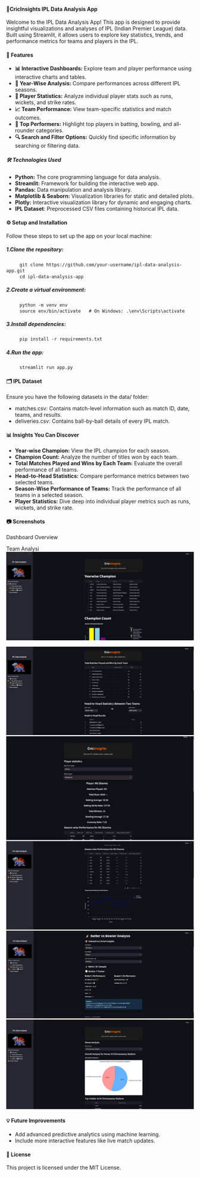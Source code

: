 #### 🏏CricInsights IPL Data Analysis App
Welcome to the IPL Data Analysis App! This app is designed to provide insightful visualizations and analyses of IPL (Indian Premier League) data. Built using Streamlit, it allows users to explore key statistics, trends, and performance metrics for teams and players in the IPL.


#### 🚀 Features
- **📊 Interactive Dashboards:** Explore team and player performance using interactive charts and tables.
- **📅 Year-Wise Analysis:** Compare performances across different IPL seasons.
- **🏏 Player Statistics:** Analyze individual player stats such as runs, wickets, and strike rates.
- **📈 Team Performance:** View team-specific statistics and match outcomes.
- **🌟 Top Performers:** Highlight top players in batting, bowling, and all-rounder categories.
- **🔍 Search and Filter Options:** Quickly find specific information by searching or filtering data.


##### 🛠️ Technologies Used
- **Python:** The core programming language for data analysis.
- **Streamlit:** Framework for building the interactive web app.
- **Pandas:** Data manipulation and analysis library.
- **Matplotlib & Seaborn:** Visualization libraries for static and detailed plots.
- **Plotly:** Interactive visualization library for dynamic and engaging charts.
- **IPL Dataset**: Preprocessed CSV files containing historical IPL data.


#### ⚙️ Setup and Installation
Follow these steps to set up the app on your local machine:

##### 1.Clone the repository:
         git clone https://github.com/your-username/ipl-data-analysis-app.git
         cd ipl-data-analysis-app 
##### 2.Create a virtual environment:
         python -m venv env
         source env/bin/activate   # On Windows: .\env\Scripts\activate 
##### 3.Install dependencies:
         pip install -r requirements.txt

##### 4.Run the app:
         streamlit run app.py         


#### 🗂️ IPL Dataset
Ensure you have the following datasets in the data/ folder:

- matches.csv: Contains match-level information such as match ID, date, teams, and results.
- deliveries.csv: Contains ball-by-ball details of every IPL match.

#### 📊 Insights You Can Discover
- **Year-wise Champion:** View the IPL champion for each season.
- **Champion Count:** Analyze the number of titles won by each team.
- **Total Matches Played and Wins by Each Team:** Evaluate the overall performance of all teams.
- **Head-to-Head Statistics:** Compare performance metrics between two selected teams.
- **Season-Wise Performance of Teams:** Track the performance of all teams in a selected season.
- **Player Statistics:** Dive deep into individual player metrics such as runs, wickets, and strike rate.

#### 📷 Screenshots
Dashboard Overview

Team Analysi
![alt text](image.png)

![alt text](image-1.png) ![alt text](image-2.png)![alt text](image-3.png)![alt text](image-4.png)![alt text](image-5.png)

#### 💡 Future Improvements
- Add advanced predictive analytics using machine learning.
- Include more interactive features like live match updates.

#### 📝 License
This project is licensed under the MIT License.